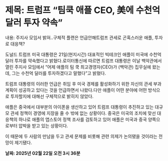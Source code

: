 # **제목: 트럼프 “팀쿡 애플 CEO, 美에 수천억달러 투자 약속”**

  내용: 주지사 모임서 밝혀..구체적 플랜은 언급안해트럼프 관세로 곤혹스러운 애플, 투자로 대응책?

도널드 트럼프 미국 대통령은 21일(현지시간) 대표적인 빅테크인 애플이 미국에 수천억 달러 투자를 약속했다고 밝혔다.로이터통신에 따르면 트럼프 대통령은 이날 백악관에서 열린 주지사 모임에서 “어제 애플의 팀 쿡 최고경영자(CEO)가 (백악관) 집무실에 왔는데, 그는 수천억 달러를 투자하겠다고 말했다”고 밝혔다.

트럼프 대통령의 이러한 언급은 취임 후 미국 경제를 활성화하기 위한 자신의 관세 부과 계획이 성공하고 있다는 것을 언급하면서 나왔다.다만 애플이 어떤 분야에 어떤 방식으로 투자할지에 대해선 구체적으로 밝히지 않았다.

애플은 중국에서 대부분의 아이폰을 생산하고 있어 트럼프 대통령이 추진하고 있는 대규모 관세 정책이 경영에 지장을 줄 수 밖에 없는 상황이다. 중국은 미국의 조치에 맞선 대응책의 하나로 애플의 앱스토어 정책 조사를 검토하고 있어 애플은 미국과 중국 양쪽으로부터 압박을 받고 있는 상황이다.

이 때문에 두 사람의 만남을 두고 관세 문제를 비롯해 관련 의제가 논의됐을 것이라는 전망이 제기됐다.

  **날짜: 2025년 02월 22일 오전 3시 36분**